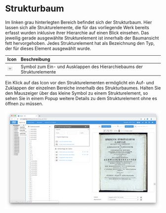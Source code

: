 # Strukturbaum

Im linken grau hinterlegten Bereich befindet sich der Strukturbaum. Hier lassen sich alle Strukturelemente, die für das vorliegende Werk bereits erfasst wurden inklusive ihrer Hierarchie auf einen Blick einsehen. Das jeweilig gerade ausgewählte Strukturelement ist innerhalb der Baumansicht fett hervorgehoben. Jedes Strukturelement hat als Bezeichnung den Typ, der für dieses Element ausgewählt wurde.

| Icon | Beschreibung |
| :--- | :--- |
| ![](icon_mets_down.png) | Symbol zum Ein- und Ausklappen des Hierarchiebaums der Strukturelemente |

Ein Klick auf das Icon vor den Strukturelementen ermöglicht ein Auf- und Zuklappen der einzelnen Bereiche innerhalb des Strukturbaumes. Halten Sie den Mauszeiger über das kleine Symbol zu einem Strukturelement, so sehen Sie in einem Popup weitere Details zu dem Strukturelement ohne es öffnen zu müssen.

![Der Mauszeiger über einem Element im Strukturbaum zeigt zusätzliche Informationen zu dem Titel und den zugewiesenen Seiten des Strukturelementes an](screen_de.png)